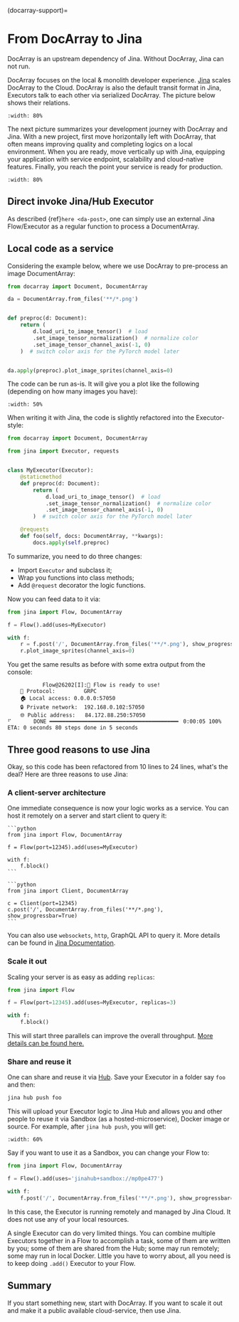 (docarray-support)=
# From DocArray to Jina

DocArray is an upstream dependency of Jina. Without DocArray, Jina can not run.

DocArray focuses on the local & monolith developer experience. [Jina](https://github.com/jina-ai/jina) scales DocArray to the Cloud. DocArray is also the default transit format in Jina, Executors talk to each other via serialized DocArray. The picture below shows their relations.

```{figure} position-jina-docarray.svg
:width: 80%

```

The next picture summarizes your development journey with DocArray and Jina. With a new project, first move horizontally left with DocArray, that often means improving quality and completing logics on a local environment. When you are ready, move vertically up with Jina, equipping your application with service endpoint, scalability and cloud-native features. Finally, you reach the point your service is ready for production.

```{figure} position-jina-docarray-2.svg
:width: 80%

```

## Direct invoke Jina/Hub Executor

As described {ref}`here <da-post>`, one can simply use an external Jina Flow/Executor as a regular function to process a DocumentArray. 

## Local code as a service

Considering the example below, where we use DocArray to pre-process an image DocumentArray:

```python
from docarray import Document, DocumentArray

da = DocumentArray.from_files('**/*.png')


def preproc(d: Document):
    return (
        d.load_uri_to_image_tensor()  # load
        .set_image_tensor_normalization()  # normalize color
        .set_image_tensor_channel_axis(-1, 0)
    )  # switch color axis for the PyTorch model later


da.apply(preproc).plot_image_sprites(channel_axis=0)
```

The code can be run as-is. It will give you a plot like the following (depending on how many images you have):

```{figure} docarray-img.png
:width: 50%
```


When writing it with Jina, the code is slightly refactored into the Executor-style:

```python
from docarray import Document, DocumentArray

from jina import Executor, requests


class MyExecutor(Executor):
    @staticmethod
    def preproc(d: Document):
        return (
            d.load_uri_to_image_tensor()  # load
            .set_image_tensor_normalization()  # normalize color
            .set_image_tensor_channel_axis(-1, 0)
        )  # switch color axis for the PyTorch model later

    @requests
    def foo(self, docs: DocumentArray, **kwargs):
        docs.apply(self.preproc)
```

To summarize, you need to do three changes:

- Import `Executor` and subclass it;
- Wrap you functions into class methods;
- Add `@request` decorator the logic functions.

Now you can feed data to it via:

```python
from jina import Flow, DocumentArray

f = Flow().add(uses=MyExecutor)

with f:
    r = f.post('/', DocumentArray.from_files('**/*.png'), show_progress=True)
    r.plot_image_sprites(channel_axis=0)
```

You get the same results as before with some extra output from the console:

```text
           Flow@26202[I]:🎉 Flow is ready to use!
	🔗 Protocol: 		GRPC
	🏠 Local access:	0.0.0.0:57050
	🔒 Private network:	192.168.0.102:57050
	🌐 Public address:	84.172.88.250:57050
⠋       DONE ━━━━━━━━━━━━━━━━━━━━━━━━━━━━━━━━━━━━━━━━╸ 0:00:05 100% ETA: 0 seconds 80 steps done in 5 seconds
```

## Three good reasons to use Jina

Okay, so this code has been refactored from 10 lines to 24 lines, what's the deal? Here are three reasons to use Jina:

### A client-server architecture

One immediate consequence is now your logic works as a service. You can host it remotely on a server and start client to query it:

````{tab} Server
```python
from jina import Flow, DocumentArray

f = Flow(port=12345).add(uses=MyExecutor)

with f:
    f.block()
```
````
````{tab} Client
```python
from jina import Client, DocumentArray

c = Client(port=12345)
c.post('/', DocumentArray.from_files('**/*.png'), show_progressbar=True)
```
````

You can also use `websockets`, `http`, GraphQL API to query it. More details can be found in [Jina Documentation](https://docs.jina.ai/).

### Scale it out

Scaling your server is as easy as adding `replicas`:

```python
from jina import Flow

f = Flow(port=12345).add(uses=MyExecutor, replicas=3)

with f:
    f.block()
```

This will start three parallels can improve the overall throughput. [More details can be found here.](https://docs.jina.ai/fundamentals/flow/create-flow/#replicate-executors)

### Share and reuse it

One can share and reuse it via [Hub](https://hub.jina.ai). Save your Executor in a folder say `foo` and then:

```bash
jina hub push foo
```

This will upload your Executor logic to Jina Hub and allows you and other people to reuse it via Sandbox (as a hosted-microservice), Docker image or source. For example, after `jina hub push`, you will get:


```{figure} jinahub-push.png
:width: 60%
```


Say if you want to use it as a Sandbox, you can change your Flow to:

```python
from jina import Flow, DocumentArray

f = Flow().add(uses='jinahub+sandbox://mp0pe477')

with f:
    f.post('/', DocumentArray.from_files('**/*.png'), show_progressbar=True)
```

In this case, the Executor is running remotely and managed by Jina Cloud. It does not use any of your local resources.

A single Executor can do very limited things. You can combine multiple Executors together in a Flow to accomplish a task, some of them are written by you; some of them are shared from the Hub; some may run remotely; some may run in local Docker. Little you have to worry about, all you need is to keep doing `.add()` Executor to your Flow.

## Summary


If you start something new, start with DocArray. If you want to scale it out and make it a public available cloud-service, then use Jina.
